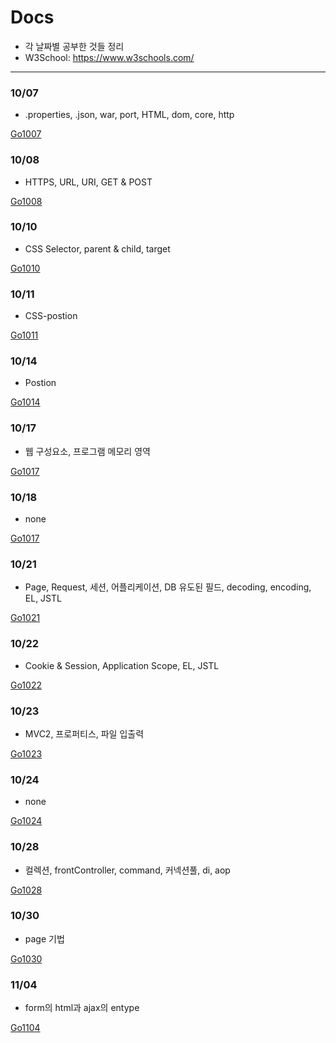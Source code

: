 Docs
===

* 각 날짜별 공부한 것들 정리
* W3School: https://www.w3schools.com/

---

### 10/07

* .properties, .json, war, port, HTML, dom, core, http

[Go1007](https://github.com/MristerWing/PrivateProject/tree/master/5.MVC/Docs/1007)

### 10/08

* HTTPS, URL, URI, GET & POST

[Go1008](https://github.com/MristerWing/PrivateProject/tree/master/5.MVC/Docs/1008)

### 10/10

* CSS Selector, parent & child, target

[Go1010](https://github.com/MristerWing/PrivateProject/tree/master/5.MVC/Docs/1010)

### 10/11

* CSS-postion

[Go1011](https://github.com/MristerWing/PrivateProject/tree/master/5.MVC/Docs/1011)

### 10/14

* Postion

[Go1014](https://github.com/MristerWing/PrivateProject/tree/master/5.MVC/Docs/1014)

### 10/17

* 웹 구성요소, 프로그램 메모리 영역

[Go1017](https://github.com/MristerWing/PrivateProject/tree/master/5.MVC/Docs/1017)

### 10/18

* none

[Go1017](https://github.com/MristerWing/PrivateProject/tree/master/5.MVC/Docs/1018)

### 10/21

* Page, Request, 세션, 어플리케이션, DB 유도된 필드, decoding, encoding, EL, JSTL

[Go1021](https://github.com/MristerWing/PrivateProject/tree/master/5.MVC/Docs/1021)

### 10/22

* Cookie & Session, Application Scope, EL, JSTL

[Go1022](https://github.com/MristerWing/PrivateProject/tree/master/5.MVC/Docs/1022)

### 10/23

* MVC2, 프로퍼티스, 파일 입출력

[Go1023](https://github.com/MristerWing/PrivateProject/tree/master/5.MVC/Docs/1023)

### 10/24

* none

[Go1024](https://github.com/MristerWing/PrivateProject/tree/master/5.MVC/Docs/1024)

### 10/28

* 컬렉션, frontController, command, 커넥션풀, di, aop

[Go1028](https://github.com/MristerWing/PrivateProject/tree/master/5.MVC/Docs/1028)

### 10/30

* page 기법

[Go1030](https://github.com/MristerWing/PrivateProject/tree/master/5.MVC/Docs/1030)

### 11/04

* form의 html과 ajax의 entype

[Go1104](https://github.com/MristerWing/PrivateProject/tree/master/5.MVC/Docs/1104)
